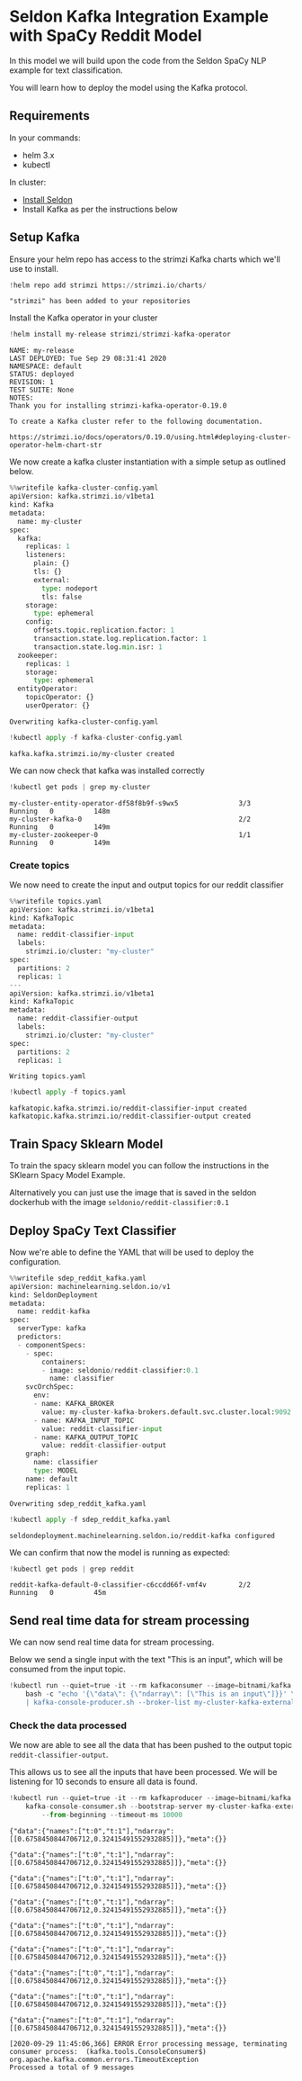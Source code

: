 # Seldon Kafka Integration Example with SpaCy Reddit Model

In this model we will build upon the code from the Seldon SpaCy NLP example for text classification.

You will learn how to deploy the model using the Kafka protocol.

## Requirements

In your commands:
* helm 3.x
* kubectl

In cluster:
* [Install Seldon](../install/installation.md)
* Install Kafka as per the instructions below


## Setup Kafka

Ensure your helm repo has access to the strimzi Kafka charts which we'll use to install.


```python
!helm repo add strimzi https://strimzi.io/charts/
```

    "strimzi" has been added to your repositories


Install the Kafka operator in your cluster


```python
!helm install my-release strimzi/strimzi-kafka-operator
```

    NAME: my-release
    LAST DEPLOYED: Tue Sep 29 08:31:41 2020
    NAMESPACE: default
    STATUS: deployed
    REVISION: 1
    TEST SUITE: None
    NOTES:
    Thank you for installing strimzi-kafka-operator-0.19.0
    
    To create a Kafka cluster refer to the following documentation.
    
    https://strimzi.io/docs/operators/0.19.0/using.html#deploying-cluster-operator-helm-chart-str


We now create a kafka cluster instantiation with a simple setup as outlined below.


```python
%%writefile kafka-cluster-config.yaml
apiVersion: kafka.strimzi.io/v1beta1
kind: Kafka
metadata:
  name: my-cluster
spec:
  kafka:
    replicas: 1
    listeners:
      plain: {}
      tls: {}
      external:
        type: nodeport
        tls: false
    storage:
      type: ephemeral
    config:
      offsets.topic.replication.factor: 1
      transaction.state.log.replication.factor: 1
      transaction.state.log.min.isr: 1
  zookeeper:
    replicas: 1
    storage:
      type: ephemeral
  entityOperator:
    topicOperator: {}
    userOperator: {}
```

    Overwriting kafka-cluster-config.yaml



```python
!kubectl apply -f kafka-cluster-config.yaml
```

    kafka.kafka.strimzi.io/my-cluster created


We can now check that kafka was installed correctly


```python
!kubectl get pods | grep my-cluster
```

    my-cluster-entity-operator-df58f8b9f-s9wx5               3/3     Running   0          148m
    my-cluster-kafka-0                                       2/2     Running   0          149m
    my-cluster-zookeeper-0                                   1/1     Running   0          149m


### Create topics 
We now need to create the input and output topics for our reddit classifier


```python
%%writefile topics.yaml
apiVersion: kafka.strimzi.io/v1beta1
kind: KafkaTopic
metadata:
  name: reddit-classifier-input
  labels:
    strimzi.io/cluster: "my-cluster"
spec:
  partitions: 2
  replicas: 1
---
apiVersion: kafka.strimzi.io/v1beta1
kind: KafkaTopic
metadata:
  name: reddit-classifier-output
  labels:
    strimzi.io/cluster: "my-cluster"
spec:
  partitions: 2
  replicas: 1
```

    Writing topics.yaml



```python
!kubectl apply -f topics.yaml
```

    kafkatopic.kafka.strimzi.io/reddit-classifier-input created
    kafkatopic.kafka.strimzi.io/reddit-classifier-output created


## Train Spacy Sklearn Model

To train the spacy sklearn model you can follow the instructions in the SKlearn Spacy Model Example.

Alternatively you can just use the image that is saved in the seldon dockerhub with the image `seldonio/reddit-classifier:0.1`

## Deploy SpaCy Text Classifier

Now we're able to define the YAML that will be used to deploy the configuration.


```python
%%writefile sdep_reddit_kafka.yaml
apiVersion: machinelearning.seldon.io/v1
kind: SeldonDeployment
metadata:
  name: reddit-kafka
spec:
  serverType: kafka
  predictors:
  - componentSpecs:
    - spec:
        containers:
        - image: seldonio/reddit-classifier:0.1
          name: classifier
    svcOrchSpec:
      env:
      - name: KAFKA_BROKER
        value: my-cluster-kafka-brokers.default.svc.cluster.local:9092
      - name: KAFKA_INPUT_TOPIC
        value: reddit-classifier-input
      - name: KAFKA_OUTPUT_TOPIC
        value: reddit-classifier-output
    graph:
      name: classifier
      type: MODEL
    name: default
    replicas: 1
```

    Overwriting sdep_reddit_kafka.yaml



```python
!kubectl apply -f sdep_reddit_kafka.yaml
```

    seldondeployment.machinelearning.seldon.io/reddit-kafka configured


We can confirm that now the model is running as expected:


```python
!kubectl get pods | grep reddit
```

    reddit-kafka-default-0-classifier-c6ccdd66f-vmf4v        2/2     Running   0          45m


## Send real time data for stream processing

We can now send real time data for stream processing. 

Below we send a single input with the text "This is an input", which will be consumed from the input topic.


```python
!kubectl run --quiet=true -it --rm kafkaconsumer --image=bitnami/kafka:2.6.0 --restart=Never --command -- \
    bash -c "echo '{\"data\": {\"ndarray\": [\"This is an input\"]}}' \
    | kafka-console-producer.sh --broker-list my-cluster-kafka-external-bootstrap.default:9094 --topic reddit-classifier-input"
```

### Check the data processed

We now are able to see all the data that has been pushed to the output topic `reddit-classifier-output`.

This allows us to see all the inputs that have been processed. We will be listening for 10 seconds to ensure all data is found.


```python
!kubectl run --quiet=true -it --rm kafkaproducer --image=bitnami/kafka:2.6.0 --restart=Never --command -- \
    kafka-console-consumer.sh --bootstrap-server my-cluster-kafka-external-bootstrap.default:9094 --topic reddit-classifier-output \
        --from-beginning --timeout-ms 10000
```

    {"data":{"names":["t:0","t:1"],"ndarray":[[0.6758450844706712,0.32415491552932885]]},"meta":{}}
    
    {"data":{"names":["t:0","t:1"],"ndarray":[[0.6758450844706712,0.32415491552932885]]},"meta":{}}
    
    {"data":{"names":["t:0","t:1"],"ndarray":[[0.6758450844706712,0.32415491552932885]]},"meta":{}}
    
    {"data":{"names":["t:0","t:1"],"ndarray":[[0.6758450844706712,0.32415491552932885]]},"meta":{}}
    
    {"data":{"names":["t:0","t:1"],"ndarray":[[0.6758450844706712,0.32415491552932885]]},"meta":{}}
    
    {"data":{"names":["t:0","t:1"],"ndarray":[[0.6758450844706712,0.32415491552932885]]},"meta":{}}
    
    {"data":{"names":["t:0","t:1"],"ndarray":[[0.6758450844706712,0.32415491552932885]]},"meta":{}}
    
    {"data":{"names":["t:0","t:1"],"ndarray":[[0.6758450844706712,0.32415491552932885]]},"meta":{}}
    
    {"data":{"names":["t:0","t:1"],"ndarray":[[0.6758450844706712,0.32415491552932885]]},"meta":{}}
    
    [2020-09-29 11:45:06,366] ERROR Error processing message, terminating consumer process:  (kafka.tools.ConsoleConsumer$)
    org.apache.kafka.common.errors.TimeoutException
    Processed a total of 9 messages



```python

```
